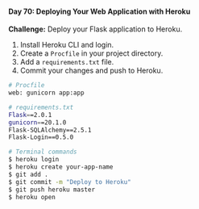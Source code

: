 #### Day 70: Deploying Your Web Application with Heroku
**Challenge:** Deploy your Flask application to Heroku.

1. Install Heroku CLI and login.
2. Create a `Procfile` in your project directory.
3. Add a `requirements.txt` file.
4. Commit your changes and push to Heroku.

```bash
# Procfile
web: gunicorn app:app
```

```bash
# requirements.txt
Flask==2.0.1
gunicorn==20.1.0
Flask-SQLAlchemy==2.5.1
Flask-Login==0.5.0


```

```bash
# Terminal commands
$ heroku login
$ heroku create your-app-name
$ git add .
$ git commit -m "Deploy to Heroku"
$ git push heroku master
$ heroku open
```


